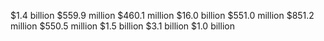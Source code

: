 $1.4 billion
$559.9 million
$460.1 million
$16.0 billion
$551.0 million
$851.2 million
$550.5 million
$1.5 billion
$3.1 billion
$1.0 billion
